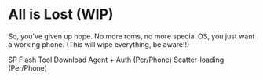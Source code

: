 # All is Lost (WIP)
So, you've given up hope. No more roms, no more special OS, you just want a working phone. (This will wipe everything, be aware!!)


SP Flash Tool
Download Agent + Auth (Per/Phone)
Scatter-loading (Per/Phone)
